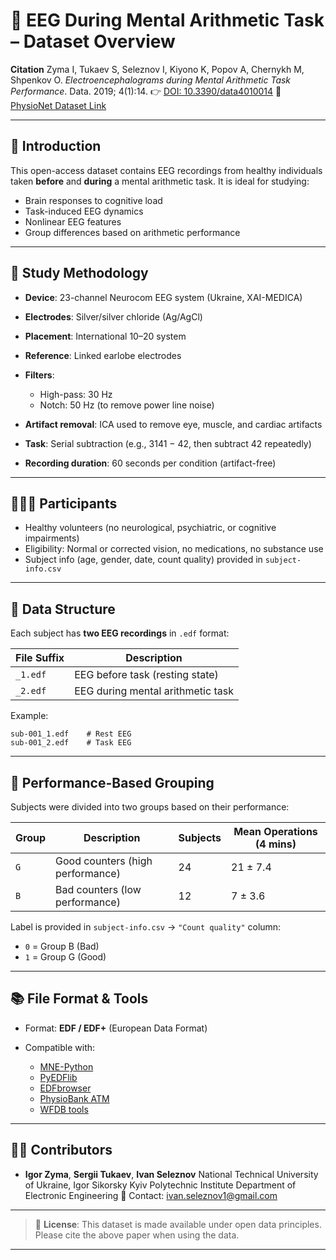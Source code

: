 # 🧠 EEG During Mental Arithmetic Task – Dataset Overview

**Citation**
Zyma I, Tukaev S, Seleznov I, Kiyono K, Popov A, Chernykh M, Shpenkov O.
*Electroencephalograms during Mental Arithmetic Task Performance*. Data. 2019; 4(1):14.
👉 [DOI: 10.3390/data4010014](https://doi.org/10.3390/data4010014)
🔗 [PhysioNet Dataset Link](https://physionet.org/content/eegmat/1.0.0/)

---

## 📌 Introduction

This open-access dataset contains EEG recordings from healthy individuals taken **before** and **during** a mental arithmetic task. It is ideal for studying:

* Brain responses to cognitive load
* Task-induced EEG dynamics
* Nonlinear EEG features
* Group differences based on arithmetic performance

---

## 🧪 Study Methodology

* **Device**: 23-channel Neurocom EEG system (Ukraine, XAI-MEDICA)

* **Electrodes**: Silver/silver chloride (Ag/AgCl)

* **Placement**: International 10–20 system

* **Reference**: Linked earlobe electrodes

* **Filters**:

  * High-pass: 30 Hz
  * Notch: 50 Hz (to remove power line noise)

* **Artifact removal**: ICA used to remove eye, muscle, and cardiac artifacts

* **Task**: Serial subtraction (e.g., 3141 − 42, then subtract 42 repeatedly)

* **Recording duration**: 60 seconds per condition (artifact-free)

---

## 👨‍👩‍👧 Participants

* Healthy volunteers (no neurological, psychiatric, or cognitive impairments)
* Eligibility: Normal or corrected vision, no medications, no substance use
* Subject info (age, gender, date, count quality) provided in `subject-info.csv`

---

## 📂 Data Structure

Each subject has **two EEG recordings** in `.edf` format:

| File Suffix | Description                       |
| ----------- | --------------------------------- |
| `_1.edf`    | EEG before task (resting state)   |
| `_2.edf`    | EEG during mental arithmetic task |

Example:

```
sub-001_1.edf    # Rest EEG
sub-001_2.edf    # Task EEG
```

---

## 🧮 Performance-Based Grouping

Subjects were divided into two groups based on their performance:

| Group | Description                      | Subjects | Mean Operations (4 mins) |
| ----- | -------------------------------- | -------- | ------------------------ |
| `G`   | Good counters (high performance) | 24       | 21 ± 7.4                 |
| `B`   | Bad counters (low performance)   | 12       | 7 ± 3.6                  |

Label is provided in `subject-info.csv` → `"Count quality"` column:

* `0` = Group B (Bad)
* `1` = Group G (Good)

---

## 📚 File Format & Tools

* Format: **EDF / EDF+** (European Data Format)
* Compatible with:

  * [MNE-Python](https://mne.tools/)
  * [PyEDFlib](https://github.com/holgern/pyedflib)
  * [EDFbrowser](https://www.teuniz.net/edfbrowser/)
  * [PhysioBank ATM](https://physionet.org/physiobank/atm/)
  * [WFDB tools](https://physionet.org/about/software/wfdb/)

---

## 🧑‍🔬 Contributors

* **Igor Zyma**, **Sergii Tukaev**, **Ivan Seleznov**
  National Technical University of Ukraine, Igor Sikorsky Kyiv Polytechnic Institute
  Department of Electronic Engineering
  📧 Contact: [ivan.seleznov1@gmail.com](mailto:ivan.seleznov1@gmail.com)

---

> 📝 **License**: This dataset is made available under open data principles. Please cite the above paper when using the data.

---


